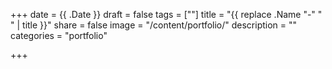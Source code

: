 +++
date = {{ .Date }}
draft = false
tags = [""]
title = "{{ replace .Name "-" " " | title }}"
share = false
image = "/content/portfolio/"
description = ""
categories = "portfolio"

+++
